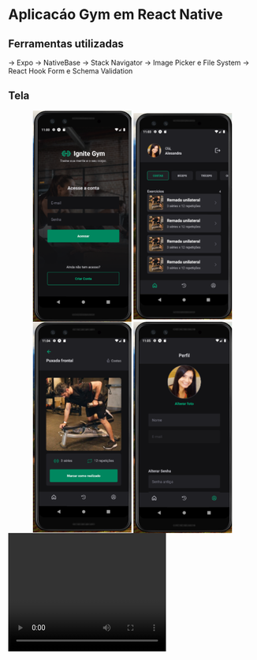 # Aplicacáo Gym em React Native

## Ferramentas utilizadas

-> Expo
-> NativeBase
-> Stack Navigator
-> Image Picker e File System
-> React Hook Form e Schema Validation


## Tela

<div align="center">
    <img src="./src/assets/telaHome.png" width="200px" align="center" > 
    <img src="./src/assets/telaExercicios.png" width="200px" align="center" > 
    <img src="./src/assets/telaSobre.png" width="200px" align="center" > 
    <img src="./src/assets/telaPerfil.png" width="200px" align="center" > 
</div>


<video width="320" height="240" controls>
  <source src="./src/assets/telas.mp4" type="video/mp4">
  Your browser does not support the video tag.
</video>
